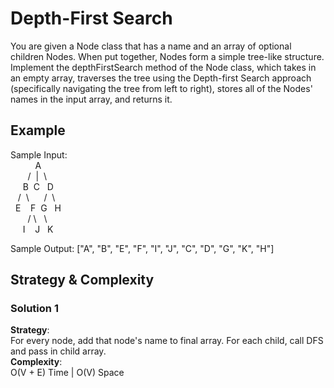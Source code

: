 # Depth-First Search
You are given a Node class that has a name and an array of optional children Nodes. When put together, Nodes form a simple tree-like structure. Implement the depthFirstSearch method of the Node class, which takes in an empty array, traverses the tree using the Depth-first Search approach (specifically navigating the tree from left to right), stores all of the Nodes' names in the input array, and returns it.

## Example
Sample Input:  
&nbsp;&nbsp;&nbsp;&nbsp;&nbsp;&nbsp;&nbsp;&nbsp;&nbsp;&nbsp;A  
&nbsp;&nbsp;&nbsp;&nbsp;&nbsp;&nbsp;&nbsp;/&nbsp; |&nbsp; \  
&nbsp;&nbsp;&nbsp;&nbsp;&nbsp;B&nbsp;&nbsp;C&nbsp;&nbsp;&nbsp;D  
&nbsp;&nbsp;&nbsp;/ &nbsp;\ &nbsp;&nbsp;&nbsp;&nbsp; /&nbsp;&nbsp;\  
&nbsp;&nbsp;E&nbsp;&nbsp;&nbsp;&nbsp;F&nbsp;&nbsp;G&nbsp;&nbsp;&nbsp;H  
&nbsp;&nbsp;&nbsp;&nbsp;&nbsp;&nbsp;&nbsp;/&nbsp;\ &nbsp;&nbsp;\  
&nbsp;&nbsp;&nbsp;&nbsp;&nbsp;I&nbsp;&nbsp;&nbsp;&nbsp;J&nbsp;&nbsp;&nbsp;K  

Sample Output: ["A", "B", "E", "F", "I", "J", "C", "D", "G", "K", "H"]

## Strategy & Complexity  
### Solution 1  
__Strategy__:  
For every node, add that node's name to final array. For each child, call DFS and pass in child array.  
__Complexity__:  
O(V + E) Time | O(V) Space  